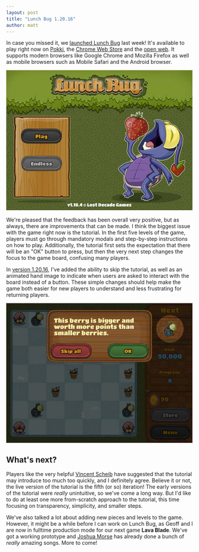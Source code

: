 ```yaml
---
layout: post
title: "Lunch Bug 1.20.16"
author: matt
---
```

In case you missed it, we [launched Lunch Bug][1] last week! It's available to play right now on [Pokki][2], the [Chrome Web Store][3] and the [open web][4]. It supports modern browsers like Google Chrome and Mozilla Firefox as well as mobile browsers such as Mobile Safari and the Android browser.

<div class="full-frame">
	<a href="http://www.lunchbug.com">
		<img alt="Play Lunch Bug!" src="/media/images/posts/lunch_bug/title.jpg" width="500" height="375">
	</a>
</div>

We're pleased that the feedback has been overall very positive, but as always, there are improvements that can be made. I think the biggest issue with the game right now is the tutorial. In the first five levels of the game, players must go through mandatory modals and step-by-step instructions on how to play. Additionally, the tutorial first sets the expectation that there will be an "OK" button to press, but then the very next step changes the focus to the game board, confusing many players.

In [version 1.20.16][4], I've added the ability to skip the tutorial, as well as an animated hand image to indicate when users are asked to interact with the board instead of a button. These simple changes should help make the game both easier for new players to understand and less frustrating for returning players.

<div class="full-frame">
	<a href="https://twitter.com/#!/richtaur/media/slideshow?url=pic.twitter.com%2FoAEulNJd">
		<img alt="Skip that tutorial, son!" src="/media/images/posts/lunch_bug/skip_tutorial.jpg" width="500" height="374">
	</a>
</div>

## What's next?

Players like the very helpful [Vincent Scheib][5] have suggested that the tutorial may introduce too much too quickly, and I definitely agree. Believe it or not, the live version of the tutorial is the fifth (or so) iteration! The early versions of the tutorial were _really_ unintuitive, so we've come a long way. But I'd like to do at least one more from-scratch approach to the tutorial, this time focusing on transparency, simplicity, and smaller steps.

We've also talked a lot about adding new pieces and levels to the game. However, it might be a while before I can work on Lunch Bug, as Geoff and I are now in fulltime production mode for our next game **Lava Blade**. We've got a working prototype and [Joshua Morse][6] has already done a bunch of _really_ amazing songs. More to come!

[1]: /announcing-lunch-bug/
[2]: https://www.pokki.com/app/Lunch-Bug
[3]: https://chrome.google.com/webstore/detail/hnoafdaceebmnoannffpabnhpkdollho
[4]: http://lunchbug.lostdecadegames.com
[5]: /lostcast-episode-17-vincent-priceless/
[6]: http://jmflava.com/
